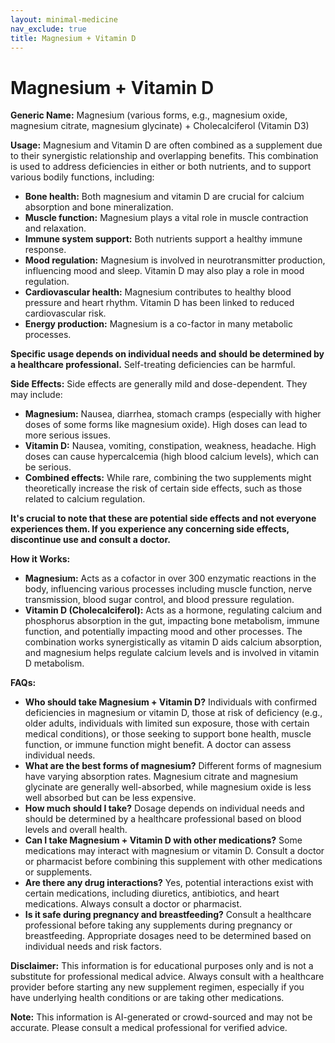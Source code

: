 ```yaml
---
layout: minimal-medicine
nav_exclude: true
title: Magnesium + Vitamin D
---
```


# Magnesium + Vitamin D

**Generic Name:** Magnesium (various forms, e.g., magnesium oxide, magnesium citrate, magnesium glycinate) + Cholecalciferol (Vitamin D3)

**Usage:**  Magnesium and Vitamin D are often combined as a supplement due to their synergistic relationship and overlapping benefits.  This combination is used to address deficiencies in either or both nutrients, and to support various bodily functions, including:

* **Bone health:** Both magnesium and vitamin D are crucial for calcium absorption and bone mineralization.
* **Muscle function:** Magnesium plays a vital role in muscle contraction and relaxation.
* **Immune system support:** Both nutrients support a healthy immune response.
* **Mood regulation:**  Magnesium is involved in neurotransmitter production, influencing mood and sleep. Vitamin D may also play a role in mood regulation.
* **Cardiovascular health:**  Magnesium contributes to healthy blood pressure and heart rhythm.  Vitamin D has been linked to reduced cardiovascular risk.
* **Energy production:** Magnesium is a co-factor in many metabolic processes.

**Specific usage depends on individual needs and should be determined by a healthcare professional.**  Self-treating deficiencies can be harmful.


**Side Effects:**  Side effects are generally mild and dose-dependent.  They may include:

* **Magnesium:** Nausea, diarrhea, stomach cramps (especially with higher doses of some forms like magnesium oxide).  High doses can lead to more serious issues.
* **Vitamin D:**  Nausea, vomiting, constipation, weakness, headache.  High doses can cause hypercalcemia (high blood calcium levels), which can be serious.
* **Combined effects:** While rare, combining the two supplements might theoretically increase the risk of certain side effects, such as those related to calcium regulation.

**It's crucial to note that these are potential side effects and not everyone experiences them.  If you experience any concerning side effects, discontinue use and consult a doctor.**


**How it Works:**

* **Magnesium:**  Acts as a cofactor in over 300 enzymatic reactions in the body, influencing various processes including muscle function, nerve transmission, blood sugar control, and blood pressure regulation.
* **Vitamin D (Cholecalciferol):**  Acts as a hormone, regulating calcium and phosphorus absorption in the gut, impacting bone metabolism, immune function, and potentially impacting mood and other processes.  The combination works synergistically as vitamin D aids calcium absorption, and magnesium helps regulate calcium levels and is involved in vitamin D metabolism.


**FAQs:**

* **Who should take Magnesium + Vitamin D?**  Individuals with confirmed deficiencies in magnesium or vitamin D, those at risk of deficiency (e.g., older adults, individuals with limited sun exposure, those with certain medical conditions), or those seeking to support bone health, muscle function, or immune function might benefit. A doctor can assess individual needs.
* **What are the best forms of magnesium?** Different forms of magnesium have varying absorption rates. Magnesium citrate and magnesium glycinate are generally well-absorbed, while magnesium oxide is less well absorbed but can be less expensive.
* **How much should I take?**  Dosage depends on individual needs and should be determined by a healthcare professional based on blood levels and overall health.
* **Can I take Magnesium + Vitamin D with other medications?**  Some medications may interact with magnesium or vitamin D. Consult a doctor or pharmacist before combining this supplement with other medications or supplements.
* **Are there any drug interactions?**  Yes, potential interactions exist with certain medications, including diuretics, antibiotics, and heart medications. Always consult a doctor or pharmacist.
* **Is it safe during pregnancy and breastfeeding?**  Consult a healthcare professional before taking any supplements during pregnancy or breastfeeding. Appropriate dosages need to be determined based on individual needs and risk factors.


**Disclaimer:** This information is for educational purposes only and is not a substitute for professional medical advice.  Always consult with a healthcare provider before starting any new supplement regimen, especially if you have underlying health conditions or are taking other medications.


**Note:** This information is AI-generated or crowd-sourced and may not be accurate. Please consult a medical professional for verified advice.